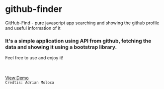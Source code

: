 # github-finder
GitHub-Find - pure javascript app searching and showing the github profile and useful information of it

<h3>It's a simple application using API from github, fetching the data and showing it using a bootstrap library.</h3>
<p>Feel free to use and enjoy it!</p>
<br><br>
<a href="https://www.adymoloca.com/app/github-finder/">View Demo</a><br>
<code>Credtis: Adrian Moloca</code>
